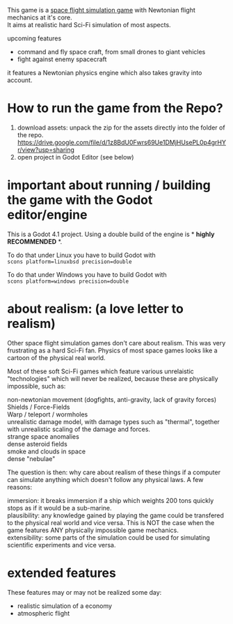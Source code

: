 This game is a [space flight simulation game](https://en.m.wikipedia.org/wiki/Space_flight_simulation_game) with Newtonian flight mechanics at it's core. <br />
It aims at realistic hard Sci-Fi simulation of most aspects.

upcoming features

* command and fly space craft, from small drones to giant vehicles
* fight against enemy spacecraft

it features a Newtonian physics engine which also takes gravity into account.

# How to run the game from the Repo?

1) download assets: unpack the zip for the assets directly into the folder of the repo. https://drive.google.com/file/d/1z8BdU0Fwrs69Ue1DMjHUsePL0p4grHYr/view?usp=sharing
2) open project in Godot Editor (see below)

# important about running / building the game with the Godot editor/engine

This is a Godot 4.1 project. Using a double build of the engine is * **highly RECOMMENDED** *.

To do that under Linux you have to build Godot with <br />
```scons platform=linuxbsd precision=double```

To do that under Windows you have to build Godot with <br />
```scons platform=windows precision=double```

# about realism: (a love letter to realism)

Other space flight simulation games don't care about realism. This was very frustrating as a hard Sci-Fi fan. Physics of most space games looks like a cartoon of the physical real world.

Most of these soft Sci-Fi games which feature various unrelaistic "technologies" which will never be realized, because these are physically impossible, such as:

non-newtonian movement (dogfights, anti-gravity, lack of gravity forces) <br />
Shields / Force-Fields <br />
Warp / teleport / wormholes <br />
unrealistic damage model, with damage types such as "thermal", together with unrealistic scaling of the damage and forces. <br />
strange space anomalies <br />
dense asteroid fields <br />
smoke and clouds in space <br />
dense "nebulae" <br />

The question is then: why care about realism of these things if a computer can simulate anything which doesn't follow any physical laws. A few reasons:

immersion: it breaks immersion if a ship which weights 200 tons quickly stops as if it would be a sub-marine. <br />
plausibility: any knowledge gained by playing the game could be transfered to the physical real world and vice versa. This is NOT the case when the game features ANY physically impossible game mechanics. <br />
extensibility: some parts of the simulation could be used for simulating scientific experiments and vice versa. <br />

# extended features

These features may or may not be realized some day:

* realistic simulation of a economy
* atmospheric flight
